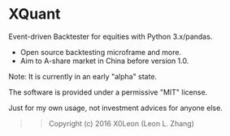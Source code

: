 # XQuant

Event-driven Backtester for equities with Python 3.x/pandas.

  * Open source backtesting microframe and more.
  * Aim to A-share market in China before version 1.0.

Note: It is currently in an early "alpha" state.

The software is provided under a permissive "MIT" license.

Just for my own usage, not investment advices for anyone else.

>> Copyright (c) 2016 X0Leon (Leon L. Zhang)
